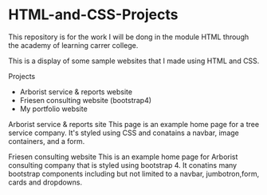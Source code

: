 # HTML-and-CSS-Projects
This repository is for the work I will be dong in the module HTML through the academy of learning carrer college.

This is a display of some sample websites that I made using HTML and CSS.

Projects
- Arborist service & reports website
- Friesen consulting website (bootstrap4)
- My portfolio website


Arborist service & reports site
This page is an example home page for a tree service company. It's styled using CSS and conatains a navbar, image containers, and a form.

Friesen consulting website 
This is an example home page for Arborist consulting company that is styled using bootstrap 4. It conatins many bootstrap components
including but not limited to a navbar, jumbotron,form, cards and dropdowns.

